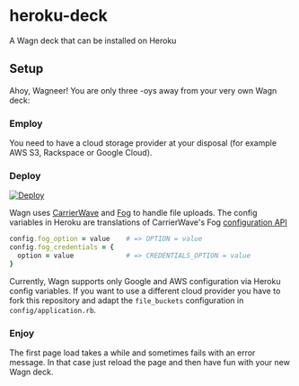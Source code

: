 # heroku-deck
A Wagn deck that can be installed on Heroku

## Setup

Ahoy, Wagneer! You are only three -oys away from your very own Wagn deck:

### Employ

You need to have a cloud storage provider at your disposal (for example AWS S3, Rackspace or Google Cloud).

### Deploy

[![Deploy](https://www.herokucdn.com/deploy/button.svg)](https://heroku.com/deploy)

Wagn uses [CarrierWave](https://github.com/carrierwaveuploader/carrierwave) and [Fog](https://github.com/fog/fog) 
to handle file uploads. The config variables in Heroku are translations of CarrierWave's Fog [configuration API](https://github.com/carrierwaveuploader/carrierwave#fog)

```ruby
config.fog_option = value    # => OPTION = value
config.fog_credentials = {
  option = value             # => CREDENTIALS_OPTION = value
}
```

Currently, Wagn supports only Google and AWS configuration via Heroku config variables. If you want to use a different cloud provider you have to fork this repository and adapt the `file_buckets` configuration in `config/application.rb`.

### Enjoy

The first page load takes a while and sometimes fails with an error message. 
In that case just reload the page and then have fun with your new Wagn deck.
